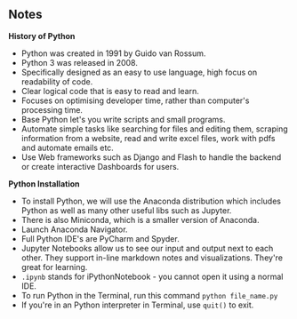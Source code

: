 ## **Notes**

**History of Python**

-   Python was created in 1991 by Guido van Rossum.
-   Python 3 was released in 2008.
-   Specifically designed as an easy to use language, high focus on readability of code.
-   Clear logical code that is easy to read and learn.
-   Focuses on optimising developer time, rather than computer's processing time.
-   Base Python let's you write scripts and small programs.
-   Automate simple tasks like searching for files and editing them, scraping information from a website, read and write excel files, work with pdfs and automate emails etc.
-   Use Web frameworks such as Django and Flash to handle the backend or create interactive Dashboards for users.

**Python Installation**

-   To install Python, we will use the Anaconda distribution which includes Python as well as many other useful libs such as Jupyter.
-   There is also Miniconda, which is a smaller version of Anaconda.
-   Launch Anaconda Navigator.
-   Full Python IDE's are PyCharm and Spyder.
-   Jupyter Notebooks allow us to see our input and output next to each other. They support in-line markdown notes and visualizations. They're great for learning.
-   `.ipynb` stands for iPythonNotebook - you cannot open it using a normal IDE.
-   To run Python in the Terminal, run this command `python file_name.py`
-   If you're in an Python interpreter in Terminal, use `quit()` to exit.
